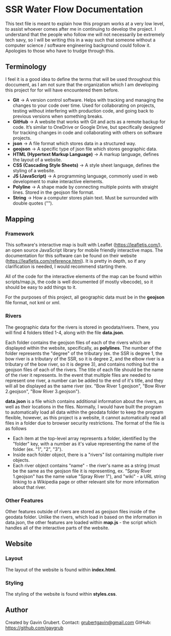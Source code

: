 # SSR Water Flow Documentation
This text file is meant to explain how this program works at a very low level, to assist whoever comes after me in continuing to develop the project. I understand that the people who follow me will not necessarily be extremely tech savy, so I will be writing this in a way such that someone without a computer science / software engineering background could follow it. Apologies to those who have to trudge through this.

## Terminology
I feel it is a good idea to define the terms that will be used throughout this doccument, as I am not sure that the organization which I am developing this project for for will have encountered them before.
- **Git** → A version control software. Helps with tracking and managing the changes to your code over time. Used for collaborating on projects, testing without interfering with production code, and going back to previous versions when something breaks.
- **GitHub** → A website that works with Git and acts as a remote backup for code. It’s similar to OneDrive or Google Drive, but specifically designed for tracking changes in code and collaborating with others on software projects.
- **json** → A file format which stores data in a structured way.
- **geojson** → A specific type of json file which stores geographic data.
- **HTML (Hypertext Markup Language)** → A markup language, defines the layout of a website.
- **CSS (Cascading Style Sheets)** → A style sheet language, defines the styling of a website.
- **JS (JavaScript)** → A programming language, commonly used in web development to make interactive elements.
- **Polyline** → A shape made by connecting multiple points with straight lines. Stored in the geojson file format.
- **String** → How a computer stores plain text. Must be surrounded with double quotes ("").

## Mapping

### Framework
This software's interactive map is built with Leaflet (https://leafletjs.com/), an open source JavaScript library for mobile friendly interactive maps. The documentation for this software can be found on their website (https://leafletjs.com/reference.html). It is pretty in depth, so if any clarification is needed, I would recommend starting there.

All of the code for the interactive elements of the map can be found within scripts/map.js, the code is well documented (if mostly vibecode), so it should be easy to add things to it.

For the purposes of this project, all geographic data must be in the **geojson** file format, not kml or xml.

### Rivers
The geographic data for the rivers is stored in geodata/rivers. There, you will find 4 folders titled 1-4, along with the file **data.json**. 

Each folder contains the geojson files of each of the rivers which are displayed within the website, specifically, as **polylines**. The number of the folder represents the "degree" of the tributary (ex. the SSR is degree 1, the bow river is a tributary of the SSR, so it is degree 2, and the elbow river is a tributary of the bow river, so it is degree 3), and contains nothing but the geojson files of each of the rivers. The title of each file should be the name of the river it represents. In the event that multiple files are needed to represent one river, a number can be added to the end of it's title, and they will all be displayed as the same river (ex. "Bow River 1.geojson", "Bow River 2.geojson", "Bow River 3.geojson").

**data.json** is a file which contains additional information about the rivers, as well as their locations in the files. Normally, I would have built the program to automatically load all data within the geodata folder to keep the program flexible, however, as this project is a website, it cannot automatically read all files in a folder due to browser security restrictions. The format of the file is as follows
- Each item at the top-level array represents a folder, identified by the "folder" key, with a number as it's value representing the name of the folder (ex. "1", "2", "3").
- Inside each folder object, there is a "rivers" list containing multiple river objects.
- Each river object contains "name" - the river's name as a string (must be the same as the geojson file it is representing, ex. "Spray River 1.geojson" has the name value "Spray River 1"), and "wiki" - a URL string linking to a Wikipedia page or other relevant site for more information about that river.

### Other Features
Other features outside of rivers are stored as geojson files inside of the geodata folder. Unlike the rivers, which load in based on the information in data.json, the other features are loaded within **map.js** - the script which handles all of the interactive parts of the website.

## Website

### Layout
The layout of the website is found within **index.html**.

### Styling
The styling of the website is found within **styles.css**.

## Author
Created by Gavin Grubert.
Contact: grubertgavin@gmail.com 
GitHub: https://github.com/gavgrub